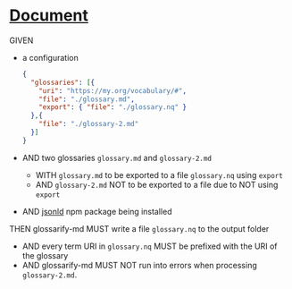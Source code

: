 # [Document](#document)

GIVEN

*   a configuration

    ```json
    {
      "glossaries": [{
        "uri": "https://my.org/vocabulary/#",
        "file": "./glossary.md",
        "export": { "file": "./glossary.nq" }
      },{
        "file": "./glossary-2.md"
      }]
    }
    ```

*   AND two glossaries `glossary.md` and `glossary-2.md`
    *   WITH `glossary.md` to be exported to a file `glossary.nq` using `export`
    *   AND `glossary-2.md` NOT to be exported to a file due to NOT using `export`

*   AND [jsonld][1] npm package being installed

THEN glossarify-md MUST write a file `glossary.nq` to the output folder

*   AND every term URI in `glossary.nq` MUST be prefixed with the URI of the glossary
*   AND glossarify-md MUST NOT run into errors when processing `glossary-2.md`.

[1]: https://npmjs.com/package/jsonld
